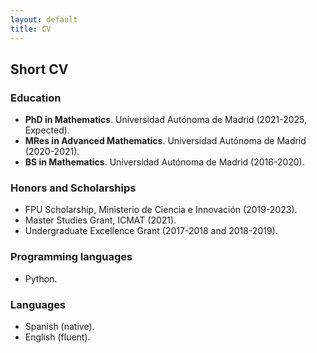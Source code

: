 ```yaml
---
layout: default
title: CV
---
```


## Short CV

### Education

* **PhD in Mathematics**. Universidad Autónoma de Madrid (2021-2025, Expected).
* **MRes in Advanced Mathematics**. Universidad Autónoma de Madrid (2020-2021).
* **BS in Mathematics**. Universidad Autónoma de Madrid (2016-2020).

### Honors and Scholarships
* FPU Scholarship, Ministerio de Ciencia e Innovación (2019-2023).
* Master Studies Grant, ICMAT (2021).
* Undergraduate Excellence Grant (2017-2018 and 2018-2019).  

### Programming languages
* Python.

### Languages
* Spanish (native).
* English (fluent).

